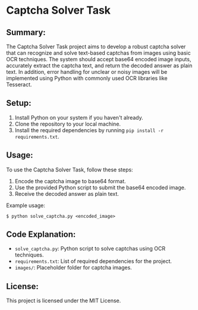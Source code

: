 # Captcha Solver Task

## Summary:

The Captcha Solver Task project aims to develop a robust captcha solver that can recognize and solve text-based captchas from images using basic OCR techniques. The system should accept base64 encoded image inputs, accurately extract the captcha text, and return the decoded answer as plain text. In addition, error handling for unclear or noisy images will be implemented using Python with commonly used OCR libraries like Tesseract.

## Setup:

1. Install Python on your system if you haven't already.
2. Clone the repository to your local machine.
3. Install the required dependencies by running `pip install -r requirements.txt`.

## Usage:

To use the Captcha Solver Task, follow these steps:

1. Encode the captcha image to base64 format.
2. Use the provided Python script to submit the base64 encoded image.
3. Receive the decoded answer as plain text.

Example usage:
```
$ python solve_captcha.py <encoded_image>
```

## Code Explanation:

- `solve_captcha.py`: Python script to solve captchas using OCR techniques.
- `requirements.txt`: List of required dependencies for the project.
- `images/`: Placeholder folder for captcha images.

## License:

This project is licensed under the MIT License.